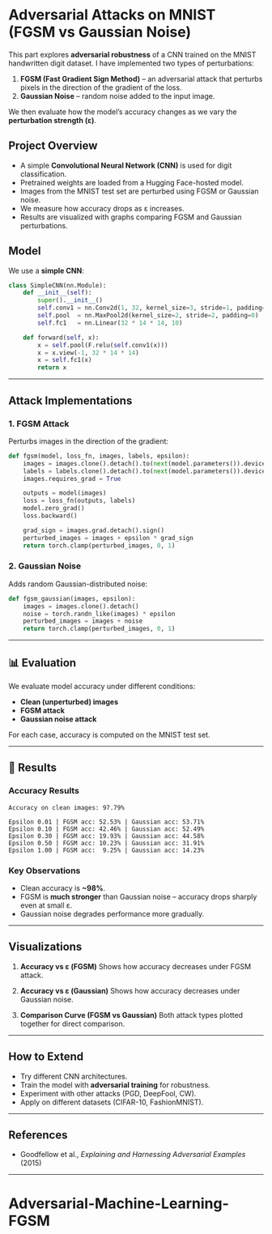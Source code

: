 # Adversarial Attacks on MNIST (FGSM vs Gaussian Noise)

This part explores **adversarial robustness** of a CNN trained on the MNIST handwritten digit dataset. I have implemented two types of perturbations:

1. **FGSM (Fast Gradient Sign Method)** – an adversarial attack that perturbs pixels in the direction of the gradient of the loss.
2. **Gaussian Noise** – random noise added to the input image.

We then evaluate how the model’s accuracy changes as we vary the **perturbation strength (ε)**.

## Project Overview

- A simple **Convolutional Neural Network (CNN)** is used for digit classification.
- Pretrained weights are loaded from a Hugging Face-hosted model.
- Images from the MNIST test set are perturbed using FGSM or Gaussian noise.
- We measure how accuracy drops as ε increases.
- Results are visualized with graphs comparing FGSM and Gaussian perturbations.

## Model

We use a **simple CNN**:

```python
class SimpleCNN(nn.Module):
    def __init__(self):
        super().__init__()
        self.conv1 = nn.Conv2d(1, 32, kernel_size=3, stride=1, padding=1)
        self.pool  = nn.MaxPool2d(kernel_size=2, stride=2, padding=0)
        self.fc1   = nn.Linear(32 * 14 * 14, 10)

    def forward(self, x):
        x = self.pool(F.relu(self.conv1(x)))
        x = x.view(-1, 32 * 14 * 14)
        x = self.fc1(x)
        return x
```

---

## Attack Implementations

### 1. **FGSM Attack**

Perturbs images in the direction of the gradient:

```python
def fgsm(model, loss_fn, images, labels, epsilon):
    images = images.clone().detach().to(next(model.parameters()).device)
    labels = labels.clone().detach().to(next(model.parameters()).device)
    images.requires_grad = True

    outputs = model(images)
    loss = loss_fn(outputs, labels)
    model.zero_grad()
    loss.backward()

    grad_sign = images.grad.detach().sign()
    perturbed_images = images + epsilon * grad_sign
    return torch.clamp(perturbed_images, 0, 1)
```

### 2. **Gaussian Noise**

Adds random Gaussian-distributed noise:

```python
def fgsm_gaussian(images, epsilon):
    images = images.clone().detach()
    noise = torch.randn_like(images) * epsilon
    perturbed_images = images + noise
    return torch.clamp(perturbed_images, 0, 1)
```

---

## 📊 Evaluation

We evaluate model accuracy under different conditions:

- **Clean (unperturbed) images**
- **FGSM attack**
- **Gaussian noise attack**

For each case, accuracy is computed on the MNIST test set.

---

## 🔬 Results

### Accuracy Results

```
Accuracy on clean images: 97.79%

Epsilon 0.01 | FGSM acc: 52.53% | Gaussian acc: 53.71%
Epsilon 0.10 | FGSM acc: 42.46% | Gaussian acc: 52.49%
Epsilon 0.30 | FGSM acc: 19.93% | Gaussian acc: 44.58%
Epsilon 0.50 | FGSM acc: 10.23% | Gaussian acc: 31.91%
Epsilon 1.00 | FGSM acc:  9.25% | Gaussian acc: 14.23%
```

### Key Observations

- Clean accuracy is **\~98%**.
- FGSM is **much stronger** than Gaussian noise – accuracy drops sharply even at small ε.
- Gaussian noise degrades performance more gradually.

---

## Visualizations

1. **Accuracy vs ε (FGSM)**
   Shows how accuracy decreases under FGSM attack.

2. **Accuracy vs ε (Gaussian)**
   Shows how accuracy decreases under Gaussian noise.

3. **Comparison Curve (FGSM vs Gaussian)**
   Both attack types plotted together for direct comparison.

---

## How to Extend

- Try different CNN architectures.
- Train the model with **adversarial training** for robustness.
- Experiment with other attacks (PGD, DeepFool, CW).
- Apply on different datasets (CIFAR-10, FashionMNIST).

---

## References

- Goodfellow et al., _Explaining and Harnessing Adversarial Examples_ (2015)

---

# Adversarial-Machine-Learning-FGSM
